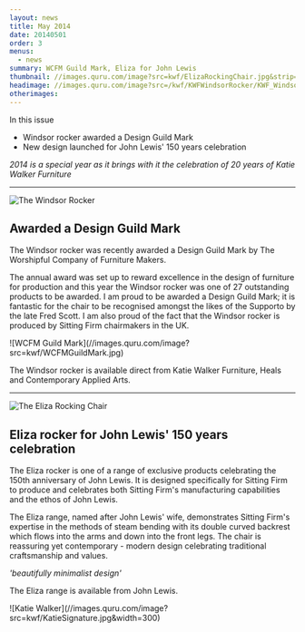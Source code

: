 ```yaml
---
layout: news
title: May 2014
date: 20140501
order: 3
menus: 
  - news
summary: WCFM Guild Mark, Eliza for John Lewis
thumbnail: //images.quru.com/image?src=kwf/ElizaRockingChair.jpg&strip=1
headimage: //images.quru.com/image?src=/kwf/KWFWindsorRocker/KWF_Windsor_Rocker_side_view_cut.jpg
otherimages:
---
```

In this issue

* Windsor rocker awarded a Design Guild Mark
* New design launched for John Lewis' 150 years celebration

*2014 is a special year as it brings with it the celebration of 20 years of Katie Walker Furniture*

* * * * * 

![The Windsor Rocker](//images.quru.com/image?src=/kwf/KWFWindsorRocker/KWF_Windsor_Rocker_side_view_cut.jpg&width=770)

## Awarded a Design Guild Mark
The Windsor rocker was recently awarded a Design Guild Mark by The Worshipful Company of Furniture Makers.
 
The annual award was set up to reward excellence in the design of furniture for production and this year the Windsor rocker was one of 27 outstanding products to be awarded. I am proud to be awarded a Design Guild Mark; it is fantastic for the chair to be recognised amongst the likes of the Supporto by the late Fred Scott. I am also proud of the fact that the Windsor rocker is produced by Sitting Firm chairmakers in the UK.

<div class="actual_size" markdown="1">
![WCFM Guild Mark](//images.quru.com/image?src=kwf/WCFMGuildMark.jpg)
</div>

The Windsor rocker is available direct from Katie Walker Furniture, Heals and Contemporary Applied Arts. 

* * * * *

![The Eliza Rocking Chair](//images.quru.com/image?src=kwf/ElizaRockingChair.jpg&strip=1)

## Eliza rocker for John Lewis' 150 years celebration

The Eliza rocker is one of a range of exclusive products celebrating the 150th anniversary of John Lewis. It is designed specifically for Sitting Firm to produce and celebrates both Sitting Firm's manufacturing capabilities and the ethos of John Lewis.

The Eliza range, named after John Lewis' wife, demonstrates Sitting Firm's expertise in the methods of steam bending with its double curved backrest which flows into the arms and down into the front legs. The chair is reassuring yet contemporary - modern design celebrating traditional craftsmanship and values.

*'beautifully minimalist design'*
 
The Eliza range is available from John Lewis. 

<div class="actual_size" markdown="1"> ![Katie Walker](//images.quru.com/image?src=kwf/KatieSignature.jpg&width=300)
</div>
